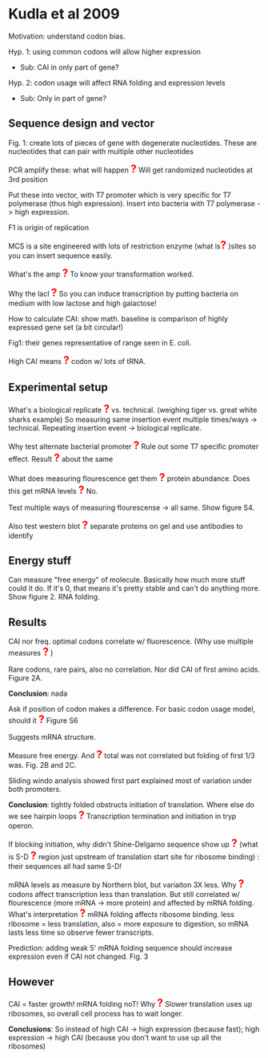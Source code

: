 # Kudla et al 2009

Motivation: understand codon bias.

Hyp. 1: using common codons will allow higher expression

* Sub: CAI in only part of gene?

Hyp. 2: codon usage will affect RNA folding and expression levels

* Sub: Only in part of gene?

## Sequence design and vector

Fig. 1: create lots of pieces of gene with degenerate nucleotides. These are nucleotides that can pair with multiple other nucleotides

PCR amplify these: what will happen <strong style="font-size: 150%; color: red;">?</strong> Will get randomized nucleotides at 3rd position

Put these into vector, with T7 promoter which is very specific for T7 polymerase (thus high expression). Insert into bacteria with T7 polymerase -> high expression.

F1 is origin of replication

MCS is a site engineered with lots of restriction enzyme (what is<strong style="font-size: 150%; color: red;">?</strong> )sites so you can insert sequence easily. 

What's the amp <strong style="font-size: 150%; color: red;">?</strong> To know your transformation worked.

Why the lacI <strong style="font-size: 150%; color: red;">?</strong> So you can induce transcription by putting bacteria on medium with low lactose and high galactose!

How to calculate CAI: show math. baseline is comparison of highly expressed gene set (a bit circular!)

Fig1: their genes representative of range seen in E. coli.

High CAI means <strong style="font-size: 150%; color: red;">?</strong> codon w/ lots of tRNA. 

## Experimental setup

What's a biological replicate <strong style="font-size: 150%; color: red;">?</strong> vs. technical. (weighing tiger vs. great white sharks example) So measuring same insertion event multiple times/ways -> technical. Repeating insertion event -> biological replicate. 

Why test alternate bacterial promoter <strong style="font-size: 150%; color: red;">?</strong> Rule out some T7 specific promoter effect. Result <strong style="font-size: 150%; color: red;">?</strong> about the same

What does measuring flourescence get them <strong style="font-size: 150%; color: red;">?</strong> protein abundance. Does this get mRNA levels <strong style="font-size: 150%; color: red;">?</strong> No.

Test multiple ways of measuring flourescense -> all same. Show figure S4.

Also test western blot <strong style="font-size: 150%; color: red;">?</strong> separate proteins on gel and use antibodies to identify

## Energy stuff

Can measure "free energy" of molecule. Basically how much more stuff could it do. If it's 0, that means it's pretty stable and can't do anything more. Show figure 2. RNA folding.

## Results

CAI nor freq. optimal codons correlate w/ fluorescence. (Why use multiple measures <strong style="font-size: 150%; color: red;">?</strong> )

Rare codons, rare pairs, also no correlation. Nor did CAI of first amino acids. Figure 2A.

**Conclusion**: nada

Ask if position of codon makes a difference. For basic codon usage model, should it <strong style="font-size: 150%; color: red;">?</strong> Figure S6

Suggests mRNA structure.

Measure free energy. And <strong style="font-size: 150%; color: red;">?</strong> total was not correlated but folding of first 1/3 was. Fig. 2B and 2C.

Sliding windo analysis showed first part explained most of variation under both promoters.

**Conclusion**: tightly folded obstructs initiation of translation. Where else do we see hairpin loops <strong style="font-size: 150%; color: red;">?</strong>  Transcription termination and initiation in tryp operon.

If blocking initiation, why didn't Shine-Delgarno sequence show up <strong style="font-size: 150%; color: red;">?</strong> (what is S-D <strong style="font-size: 150%; color: red;">?</strong> region just upstream of translation start site for ribosome binding) : their sequences all had same S-D!

mRNA levels as measure by Northern blot, but variaiton 3X less. Why <strong style="font-size: 150%; color: red;">?</strong> codons affect transcription less than translation. But still correlated w/ flourescence (more mRNA -> more protein) and affected by mRNA folding. What's interpretation <strong style="font-size: 150%; color: red;">?</strong> mRNA folding affects ribosome binding. less ribosome = less translation, also = more exposure to digestion, so mRNA lasts less time so observe fewer transcripts.

Prediction: adding weak 5' mRNA folding sequence should increase expression even if CAI not changed. Fig. 3

## However

CAI = faster growth! mRNA folding noT! Why <strong style="font-size: 150%; color: red;">?</strong>   Slower translation uses up ribosomes, so overall cell process has to wait longer. 

**Conclusions**: So instead of high CAI -> high expression (because fast); high expression -> high CAI (because you don't want to use up all the ribosomes)


